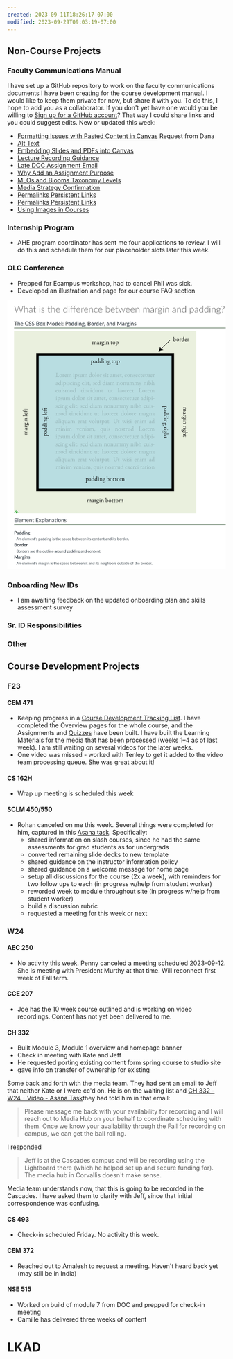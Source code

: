```yaml
---
created: 2023-09-11T18:26:17-07:00
modified: 2023-09-29T09:03:19-07:00
---
```


## Non-Course Projects

### Faculty Communications Manual

I have set up a GitHub repository to work on the faculty communications documents I have been creating for the course development manual. I would like to keep them private for now, but share it with you. To do this, I hope to add you as a collaborator. If you don't yet have one would you be willing to [Sign up for a GitHub account](https://docs.github.com/en/get-started/signing-up-for-github/signing-up-for-a-new-github-account)? That way I could share links and you could suggest edits. New or updated this week:

- [Formatting Issues with Pasted Content in Canvas](https://github.com/mundorfd/faculty-comms/blob/main/Formatting%20Issues%20with%20Pasted%20Content%20in%20Canvas.md) Request from Dana
- [Alt Text](https://github.com/mundorfd/blob/main/Alt%20Text.md)
- [Embedding Slides and PDFs into Canvas](https://github.com/mundorfd/blob/main/Embedding%20Slides%20and%20PDFs%20into%20Canvas.md)
- [Lecture Recording Guidance](https://github.com/mundorfd/blob/725418fec5e2724e8cfaae91f0e59b8baea86c93/Lecture%20Recording%20Guidance.md)
- [Late DOC Assignment Email](https://github.com/mundorfd/blob/725418fec5e2724e8cfaae91f0e59b8baea86c93/Late%20DOC%20Assignment%20Email.md)
- [Why Add an Assignment Purpose](https://github.com/mundorfd/blob/725418fec5e2724e8cfaae91f0e59b8baea86c93/Why%20Add%20an%20Assignment%20Purpose.md)
- [MLOs and Blooms Taxonomy Levels](https://github.com/mundorfd/blob/725418fec5e2724e8cfaae91f0e59b8baea86c93/MLOs%20and%20Blooms%20Taxonomy%20Levels.md)
- [Media Strategy Confirmation](https://github.com/mundorfd/blob/725418fec5e2724e8cfaae91f0e59b8baea86c93/Media%20Strategy%20Confirmation.md)
- [Permalinks Persistent Links](https://github.com/mundorfd/blob/725418fec5e2724e8cfaae91f0e59b8baea86c93/Permalinks%20Persistent%20Links.md)
- [Permalinks Persistent Links](https://github.com/mundorfd/blob/725418fec5e2724e8cfaae91f0e59b8baea86c93/Permalinks%20Persistent%20Links.md)
- [Using Images in Courses](https://github.com/mundorfd/blob/725418fec5e2724e8cfaae91f0e59b8baea86c93/Using%20Images%20in%20Courses.md)

### Internship Program

- AHE program coordinator has sent me four applications to review. I will do this and schedule them for our placeholder slots later this week.

### OLC Conference

- Prepped for Ecampus workshop, had to cancel Phil was sick.
- Developed an illustration and page for our course FAQ section

![Margins vs. Padding](./images/OLCMargins.png)

### Onboarding New IDs

- I am awaiting feedback on the updated onboarding plan and skills assessment survey

### Sr. ID Responsibilities

### Other

## Course Development Projects

### F23

#### CEM 471

- Keeping progress in a [Course Development Tracking List](https://oregonstate.box.com/s/qxvp2ike0yiajqp5hv2b1rir2sxybwha "https://oregonstate.box.com/s/qxvp2ike0yiajqp5hv2b1rir2sxybwha"). I have completed the Overview pages for the whole course, and the Assignments and [Quizzes](https://canvas.oregonstate.edu/courses/1953777/quizzes "https://canvas.oregonstate.edu/courses/1953777/quizzes") have been built. I have built the Learning Materials for the media that has been processed (weeks 1–4 as of last week). I am still waiting on several videos for the later weeks.
- One video was missed - worked with Tenley to get it added to the video team processing queue. She was great about it!

#### CS 162H

- Wrap up meeting is scheduled this week

#### SCLM 450/550

- Rohan canceled on me this week. Several things were completed for him, captured in this [Asana task](https://app.asana.com/0/1204222537805703/1205472616144712). Specifically:
    - shared information on slash courses, since he had the same assessments for grad students as for undergrads
    - converted remaining slide decks to new template
    - shared guidance on the instructor information policy
    - shared guidance on a welcome message for home page
    - setup all discussions for the course (2x a week), with reminders for two follow ups to each (in progress w/help from student worker)
    - reworded week to module throughout site (in progress w/help from student worker)
    - build a discussion rubric
    - requested a meeting for this week or next

### W24

#### AEC 250

- No activity this week. Penny canceled a meeting scheduled  2023-09-12. She is meeting with President Murthy at that time. Will reconnect first week of Fall term.

#### CCE 207

- Joe has the 10 week course outlined and is working on video recordings. Content has not yet been delivered to me.

#### CH 332

- Built Module 3, Module 1 overview and homepage banner
- Check in meeting with Kate and Jeff
- He requested porting existing content form spring course to studio site
- gave info on transfer of ownership for existing

Some back and forth with the media team. They had sent an email to Jeff that neither Kate or I were cc'd on.  He is on the waiting list and [CH 332 - W24 - Video - Asana Task](https://app.asana.com/0/1123253820104403/1205280025484220)they had told him in that email:
> Please message me back with your availability for recording and I will reach out to Media Hub on your behalf to coordinate scheduling with them. Once we know your availability through the Fall for recording on campus, we can get the ball rolling.

I responded
> Jeff is at the Cascades campus and will be recording using the Lightboard there (which he helped set up and secure funding for). The media hub in Corvallis doesn't make sense.

Media team understands now, that this is going to be recorded in the Cascades. I have asked them to clarify with Jeff, since that initial correspondence was confusing.

#### CS 493

- Check-in scheduled Friday. No activity this week.

#### CEM 372

- Reached out to Amalesh to request a meeting. Haven't heard back yet (may still be in India)

#### NSE 515

- Worked on build of module 7 from DOC and prepped for check-in meeting
- Camille has delivered three weeks of content

# LKAD
